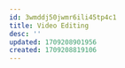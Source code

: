 ```yaml
---
id: 3wmddj50jwmr6ili45tp4c1
title: Video Editing
desc: ''
updated: 1709208901956
created: 1709208819106
---
```

